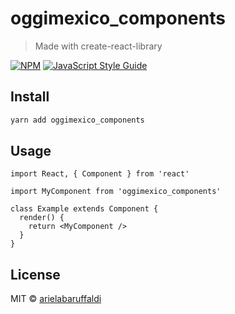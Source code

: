 # oggimexico_components

> Made with create-react-library

[![NPM](https://img.shields.io/npm/v/oggimexico_components.svg)](https://www.npmjs.com/package/oggimexico_components) [![JavaScript Style Guide](https://img.shields.io/badge/code_style-standard-brightgreen.svg)](https://standardjs.com)

## Install

```bash
yarn add oggimexico_components
```

## Usage

```tsx
import React, { Component } from 'react'

import MyComponent from 'oggimexico_components'

class Example extends Component {
  render() {
    return <MyComponent />
  }
}
```

## License

MIT © [arielabaruffaldi](https://github.com/arielabaruffaldi)
